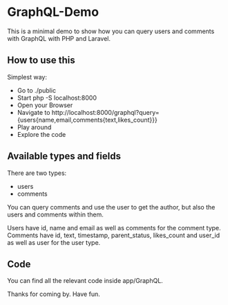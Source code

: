 # GraphQL-Demo

This is a minimal demo to show how you can query users and comments with GraphQL
with PHP and Laravel.

## How to use this

Simplest way:
- Go to ./public
- Start php -S localhost:8000
- Open your Browser
- Navigate to http://localhost:8000/graphql?query={users{name,email,comments{text,likes_count}}}
- Play around
- Explore the code

## Available types and fields

There are two types:
- users
- comments

You can query comments and use the user to get the author, but also the users and comments within them.

Users have id, name and email as well as comments for the comment type.
Comments have id, text, timestamp, parent_status, likes_count and user_id as well as user for the user type.

## Code

You can find all the relevant code inside app/GraphQL.

Thanks for coming by.
Have fun.

